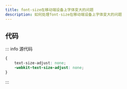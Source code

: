 ```yaml
---
title: font-size在移动端设备上字体变大的问题
description: 如何处理font-size在移动端设备上字体变大的问题
---
```


<c-title title="font-size在移动端设备上字体变大的问题" />

## 代码

::: info 源代码
```css
{
    text-size-adjust: none;
    -webkit-text-size-adjust: none;
}
```
:::

